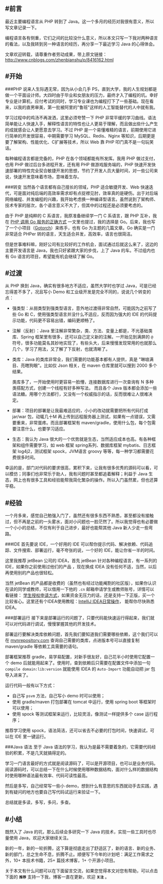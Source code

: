 #前言
----

最近主要编程语言从 PHP 转到了 Java。这一个多月的经历对我很有意义，所以写文章记录一下。

编程语言各有侧重，它们之间的比较没什么意义，所以本文只写一下我对两种语言的看法，以及我转到另一种语言的经历，再分享一下最近学习 Java 的心得体会。

文章欢迎转载，请尊重作者劳动成果，带上原文链接：http://www.cnblogs.com/zhenbianshu/p/8416162.html


#开始
---
###PHP
说来人生际遇无常，因为从小会几手 PS，直到大学，我的人生规划都是做一个平面设计师。大四时由于毕业和女朋友的压力，最终才入了编程的坑。幸好专业是计算机，应付考试的同时，学习专业课也为编程打下了一些基础。现在看来，以我的直男审美，第一批被阿里的"鲁班"这样的人工智能替代的人中就有我。

学习过程中的鸡汤不再泼洒，这里必须夸赞一下 PHP 非常平缓的学习曲线。语法简单能让人快速入手，解释性语言的特性也让人更易于理解，而且做出些什么产生的成就感会让人更愿意去学习。不过 PHP 是一个易懂难精的语言，前期使用它进行简单的开发很容易，中期需要学习 MySQL、Redis、Nginx 等知识，后期更是要了解架构、性能优化、C扩展等技术，所以 Web 靠 PHP 叩门真不是一句玩笑话。

每种编程语言都是完备的，PHP 在各个领域都能有所发挥。我用 PHP 做过支付，也用 PHP 做过后台多进程开发，还有用 PHP 做游戏服务端的，PHP 快速开发快速部署的特性完全契合敏捷开发的思想，节约了开发人员大量时间，对一些公司来说，快速开发意味着市场，意味着生存。

###转变
当然各个语言都有自己擅长的领域，PHP 适合敏捷开发、Web 快速迭代，可是面对纯后端的高效率需求却有点捉襟见肘，效率真的是硬伤。出于对后端网络编程、并发编程的兴趣，我开始考虑换一种编译型语言。虽然说到了架构师、技术专家的层次，各个语言意义不大了，但其中的过程还是必须要考虑的。

由于 PHP 是纯粹的 C 系语言，我原准备继续学一门 C 系语言，跟 PHP 互补，我在 [PHP 调用 Go 服务的正确方式](http://www.cnblogs.com/zhenbianshu/p/7265415.html) 一文里也提过，我的选择是 Go。后来，我也写了一个小项目（[Gotorch](https://github.com/zhenbianshu/gotorch)）来练手，也有 Go 为主题的几篇文章。Go 确实是一门非常适合 PHPer 转的语言，天生适合并发，高效率，语言也很简洁。

但是世事难料嘛，刚好公司有比较好的工作机会，面试通过后就这么来了，这边的主要开发语言是 Java，我也只好紧跟大家的步伐，上了 Java 的车。不过组内也有 Go 语言的项目，希望能有机会继续了解 Go。

#过渡
------
从 PHP 换到 Java，确实有很多地方不适应，虽然大学时也学过 Java，可是已经忘得差不多了，况且写小 Demo 和工业级开发是完全不同的，说说几个转变的点：

- 强类型：从弱类型到强类型语言，意外地过渡得非常自然，可能因为之前写了些 Go 和 C，使用强类型语言并没什么不适应，反而因为强大的 IDE 的代码提示功能，代码更不容易出错，编码更顺畅了。
- 注解（反射）：Java 里注解非常繁杂，类、方法、变量上都是，不光基础类库、Spring 框架里有很多，还可以自己定义新的注解。一开始见到满屏的 `@` 符号，很多功能莫名其妙地实现了，有些头大，后来慢慢发现常用的也就那么几个，学习了用法，又了解了下反射，也就清晰了。
- 类库：Java 的类库非常全，我们需要的功能基本都有人提供，真是 "琳琅满目、亮瞎狗眼"。比如仅 Json 相关，在 maven 仓库里就可以搜到 2000 多个结果。

    类库多了，一开始使用时更容易一脸懵，连接数据库进行一次查询有 N 多种类搭配方式，创建一个线程有好多种写法，
而且各个 Java 版本都会添加一些语法糖。用哪个方法都行，又没有一个权威指示的话，反而很难让人很难决定。
- 部署：项目的部署是让我最难适应的，小小的改动就需要把所有代码打成 jar/war 包，动辄几十M 再上传到远程服务器上测试，如果有一点错误，又需要重来，非常蛋疼。而且部署框架有 maven/gradle，使用什么包，每个包需要注意什么，也要学习适应。
- 生态：我认为 Java 很大的一个优势就是生态，当然适应成本也高。有各种框架和组件需要学习，如 web 框架 spring系列、数据库框架 mybatis、日志框架 log4j2，测试框架 spock，JVM语言 groovy 等等，每一种学习都需要花费很多时间。

幸运的是，部门对代码的要求很高，累积下来，让我有很多优秀的源码可以看，可以模仿；同事们也非常乐于助人，我有问题时甚至都追着解释；利益于 Java 生态，网上也有很多工具和经验能帮我简化繁杂的操作。所以入门虽然累，但也还算平稳。

#经验
---
一个月多来，感觉自己勉强入门了，虽然还有很多东西不熟悉，甚至都没有接触过，但不再是之前的一头雾水，面对小问题也一脸茫然了。所以我觉得也有必要做一个小小的总结，不仅有利于自己进步，最好也能帮其他 Java 新人少走一些弯路。

###IDE
首先要说 IDE，一个好用的 IDE 可以帮你提示代码、解决依赖、代码追踪、文件搜索、部署运行，毫不夸张的说，一个好的 IDE，能让你省一半的时间。

这里我推荐 jetBean 公司的 IDEA，首先 jetBean 针对各种编程语言，有一系列的 IDE，如果你之前使用过他们的产品 ，现在换成 IDEA 没有任何不适，当然，以后再使用别的产品也很轻松。

当然 jetBean 的产品都是收费的（虽然也有经过功能阉割的社区版），如果你认识在读的同学或教师，可以借用一下他的 `.cn` 邮箱申请学生或教师账号，详情可以看链接： [学生授权申请方式](https://sales.jetbrains.com/hc/zh-cn/articles/207154369-%E5%AD%A6%E7%94%9F%E6%8E%88%E6%9D%83%E7%94%B3%E8%AF%B7%E6%96%B9%E5%BC%8F)，如果资金无压力的话，还是支持一下正版，买一个比较省心。这里还有个IDEA使用教程：[IntelliJ IDEA日常操作](http://blog.2baxb.me/archives/1592)， 能帮你尽快熟悉 IDEA。

###部署运行
接下来是部署运行的问题了，只要代码能快速运行得起来，我们就可以对代码进行调试，慢慢掌握其他的开发技术。

部署运行要解决类库依赖问题，首先我们要知道我们需要哪些依赖，这个我们可以在 [mvnrepository.com](http://mvnrepository.com) 查询自己需要的类库，点进版本号可以直接复制 maven/gradle 等依赖工具需要的语句。

部署框架推荐 gradle，易学易配置，对新手很友好，自己花半小时使用它配置一个 demo 后就能用起来了。使用时，查到依赖后只需要在配置文件中添加一句 `compile domain:lib:version` 就能使用 IDEA 的 `Auto-Import` 功能自动把 jar 包导入进来了。

运行代码一般有以下方式：

- 自己写 `psvm` 方法，自己写小 demo 时可以使用；
- 使用 gradle/maven 打包部署在 tomcat 中运行，使用 spring boot 等框架时可以使用；
- 使用 spock 等测试框架来运行，比较灵活，像测试一样提供多个 case 运行程序；

推荐学习使用 spock，语法简洁，还可以省去不必要的打包时间，快速调试，可以在 IDE 里一键运行。

###Java 语法
至于 Java 语法的学习，我认为是最不需要着急的，它需要代码经验的积累，不是几天就搞得定的。

学习一门语言最好的方式就是阅读源码了，可以是开源项目，也可以是业务代码。阅读源码时，可以总结一下在什么时候使用哪种数据结构，面对什么样的数据结构时使用哪种语法最有效率、代码可读性最高。

然后是多写，自己经常写一些小 demo，想到什么有意思的东西就动手去实践，遇到有疑问的地方也要自己写代码试运行来验证一下。

总结就是多读，多写，多问，多查。

#小结
---
既然入了 Java 的坑，那么后续会多研究一下 Java 的技术，实现一些工具时也尽量使用 Java，欢迎大家继续关注。

新的一年，新的一轮折腾，这下算是彻底走出了舒适区了，新的语言、新的业务、新的部门，总之生命不息，折腾不止。顺便写下今年的计划吧：满足工作需求之外，10+ 本技术书籍，25+ 篇技术博客，1+ 个开源小项目。

关于本文有什么问题可以在下面留言交流，如果您觉得本文对您有帮助，可以点击下面的 **`推荐`** 支持一下我，博客一直在更新，欢迎 **`关注`** 。












